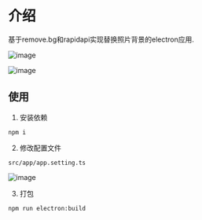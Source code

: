 # 介绍

基于remove.bg和rapidapi实现替换照片背景的electron应用.

![image](https://github.com/tangqianyu/photo-bg-replacer/assets/46307662/aced1ea3-8fa6-44bb-bc14-d0c708770df2)

![image](https://github.com/tangqianyu/photo-bg-replacer/assets/46307662/29c5a99f-c74c-425e-bbc8-b7a60903bc4f)



## 使用

1. 安装依赖

```shell
npm i
```

2. 修改配置文件

```src/app/app.setting.ts```

![image](https://github.com/tangqianyu/photo-bg-replacer/assets/46307662/c6128ee8-ca05-4d4b-96af-af7222d7116b)


3. 打包

```shell
npm run electron:build
```



